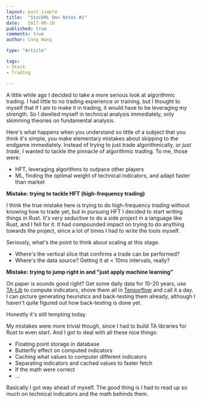 ```yaml
---
layout: post_simple
title:  "StockML Dev Notes #1"
date:   2017-06-10
published: true
comments: true
author: Cong Wang

type: "Article"

tags:
- Stock
- Trading

---
```


A little while ago I decided to take a more serious look at algorithmic trading. I had little to no trading experience or training, but I thought to myself that if I am to make it in trading, it would have to be leveraging my strength. So I dwelled myself in technical analysis immediately, only skimming theories on fundamental analysis.

Here's what happens when you understand so little of a subject that you think it's simple, you make elementary mistakes about skipping to the endgame immediately. Instead of trying to just trade algorithmically, or _just trade_, I wanted to tackle the pinnacle of algorithmic trading. To me, those were:
* HFT, leveraging algorithms to outpace other players
* ML, finding the optimal weight of technical indicators, and adapt faster than market

**Mistake: trying to tackle HFT (high-frequency trading)**

I think the true mistake here is trying to do high-frequency _trading_ without knowing how to trade yet, but in pursuing HFT I decided to start writing things in Rust. It's very seductive to do a side project in a language like Rust, and I fell for it. It had compounded impact on trying to do anything towards the project, since a lot of times I had to write the tools myself.

Seriously, what's the point to think about scaling at this stage.
* Where's the vertical slice that confirms a trade can be performed?
* Where's the data source? Getting it at < 10ms intervals, really?

**Mistake: trying to jump right in and "just apply machine learning"**

On paper is sounds good right? Get some daily data for 10-20 years, use [TA-Lib](http://ta-lib.org/function.html) to compute indicators, shove them all in [Tensorflow](https://www.tensorflow.org/) and call it a day. I can picture generating heuristics and back-testing them already, although I haven't quite figured out how back-testing is done yet.

Honestly it's still tempting today.

My mistakes were more trivial though, since I had to build TA libraries for Rust to even start. And I got to deal with all these nice things:
* Floating point storage in database
* Butterfly effect on computed indicators
* Caching what values to computer different indicators
* Separating indicators and cached values to faster fetch
* If the math were correct
* ...

Basically I got way ahead of myself. The good thing is I had to read up so much on technical indicators and the math behinds them.
